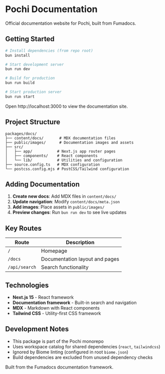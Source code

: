 # Pochi Documentation

Official documentation website for Pochi, built from Fumadocs.

## Getting Started

```bash
# Install dependencies (from repo root)
bun install

# Start development server
bun run dev

# Build for production
bun run build

# Start production server
bun run start
```

Open http://localhost:3000 to view the documentation site.

## Project Structure

```
packages/docs/
├── content/docs/       # MDX documentation files
├── public/images/      # Documentation images and assets
├── src/
│   ├── app/           # Next.js app router pages
│   ├── components/    # React components
│   └── lib/           # Utilities and configuration
├── source.config.ts   # MDX configuration
└── postcss.config.mjs # PostCSS/Tailwind configuration
```

## Adding Documentation

1. **Create new docs**: Add MDX files in `content/docs/`
2. **Update navigation**: Modify `content/docs/meta.json`
3. **Add images**: Place assets in `public/images/`
4. **Preview changes**: Run `bun run dev` to see live updates

## Key Routes

| Route | Description |
|-------|-------------|
| `/` | Homepage |
| `/docs` | Documentation layout and pages |
| `/api/search` | Search functionality |

## Technologies

- **Next.js 15** - React framework
- **Documentation framework** - Built-in search and navigation
- **MDX** - Markdown with React components
- **Tailwind CSS** - Utility-first CSS framework

## Development Notes

- This package is part of the Pochi monorepo
- Uses workspace catalog for shared dependencies (`react`, `tailwindcss`)
- Ignored by Biome linting (configured in root `biome.json`)
- Build dependencies are excluded from unused dependency checks

Built from the Fumadocs documentation framework.